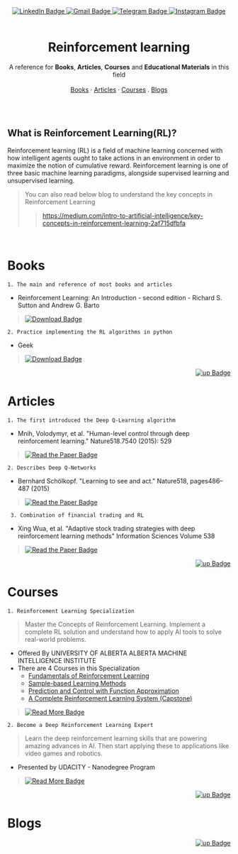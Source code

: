 <div align="center">
  <a href="https://www.linkedin.com/in/aminkhani-ai/" targert="_blacnk">
    <img src="https://img.shields.io/badge/LinkedIn-0077B5?style=for-the-badge&logo=linkedin&logoColor=white" alt="LinkedIn Badge"/>
  </a>
  <a href="mailto:aminkhani2010@gmail.com" targert="_blacnk">
    <img src="https://img.shields.io/badge/Gmail-EA4335?style=for-the-badge&logo=gmail&logoColor=white" alt="Gmail Badge"/>
  </a>
  <a href="https://t.me/aminkhani_ai" targert="_blacnk">
    <img src="https://img.shields.io/badge/Telegram-2AABEE?style=for-the-badge&logo=telegram&logoColor=white" alt="Telegram Badge"/>
  </a>  
  <a href="https://www.instagram.com/aminkhani_ai/" targert="_blacnk">
    <img src="https://img.shields.io/badge/Instagram-FD1D1D?style=for-the-badge&logo=instagram&logoColor=white" alt="Instagram Badge"/>
  </a>
</div>
<br />
<div align="center">
  <h1 align="center">Reinforcement learning</h1>
  <p align="center">
    A reference for <strong>Books</strong>, <strong>Articles</strong>, <strong>Courses</strong> and <strong>Educational Materials</strong> in this field
    <br />
    <br />
    <a href="https://github.com/aminkhani/Reinforcement-Learning#books">Books</a>
    ·
    <a href="https://github.com/aminkhani/Reinforcement-Learning#articles">Articles</a>
    ·
    <a href="https://github.com/aminkhani/Reinforcement-Learning#courses">Courses</a>
    .
    <a href="https://github.com/aminkhani/Reinforcement-Learning#blogs">Blogs</a>
  </p>
</div><br /><br />

## What is Reinforcement Learning(RL)?
Reinforcement learning (RL) is a field of machine learning concerned with how intelligent agents ought to take actions in an environment in order to maximize the notion of cumulative reward. Reinforcement learning is one of three basic machine learning paradigms, alongside supervised learning and unsupervised learning.

> You can also read below blog to understand the key concepts in Reinforcement Learning
>> https://medium.com/intro-to-artificial-intelligence/key-concepts-in-reinforcement-learning-2af715dfbfa

<br />

# Books

``` 1. The main and reference of most books and articles ```
* Reinforcement Learning: An Introduction - second edition - Richard S. Sutton and Andrew G. Barto
> <a href="https://s3-us-west-1.amazonaws.com/udacity-drlnd/bookdraft2018.pdf" targert="_blacnk"><img src="https://img.shields.io/badge/Download-green?style=for-the-badge&logo=download&logoColor=white" alt="Download Badge"/></a>

``` 2. Practice implementing the RL algorithms in python ```
* Geek
> <a href="https://s3-us-west-1.amazonaws.com/udacity-drlnd/bookdraft2018.pdf" targert="_blacnk"><img src="https://img.shields.io/badge/Download-green?style=for-the-badge&logo=download&logoColor=white" alt="Download Badge"/></a>

<div align="right"><a href="https://github.com/aminkhani/Reinforcement-Learning#reinforcement-learning" targert="_blacnk"><img src="https://img.shields.io/badge/Back to up-orange?style=for-the-badge&logo=up&logoColor=white" alt="up Badge"/></a></div>

# Articles
``` 1. The first introduced the Deep Q-Learning algorithm ```
* Mnih, Volodymyr, et al. "Human-level control through deep reinforcement learning." Nature518.7540 (2015): 529
> <a href="http://www.davidqiu.com:8888/research/nature14236.pdf" targert="_blacnk"><img src="https://img.shields.io/badge/Read the Paper-green?style=for-the-badge&logo=read&logoColor=white" alt="Read the Paper Badge"/></a>

``` 2. Describes Deep Q-Networks ```
* Bernhard Schölkopf. "Learning to see and act." Nature518, pages486–487 (2015)
> <a href="https://www.cs.swarthmore.edu/~meeden/cs63/s15/nature15a.pdf" targert="_blacnk"><img src="https://img.shields.io/badge/Read the Paper-green?style=for-the-badge&logo=download&logoColor=white" alt="Read the Paper Badge"/></a>

``` 3. Combination of financial trading and RL```
* Xing Wua, et al. "Adaptive stock trading strategies with deep reinforcement learning methods" Information Sciences Volume 538
> <a href="https://doi.org/10.1016/j.ins.2020.05.066" targert="_blacnk"><img src="https://img.shields.io/badge/Read the Paper-green?style=for-the-badge&logo=download&logoColor=white" alt="Read the Paper Badge"/></a>

<div align="right"><a href="https://github.com/aminkhani/Reinforcement-Learning#reinforcement-learning" targert="_blacnk"><img src="https://img.shields.io/badge/Back to up-orange?style=for-the-badge&logo=up&logoColor=white" alt="up Badge"/></a></div>

# Courses

``` 1. Reinforcement Learning Specialization ```
> Master the Concepts of Reinforcement Learning. Implement a complete RL solution and understand how to apply AI tools to solve real-world problems.
* Offered By UNIVERSITY OF ALBERTA ALBERTA MACHINE INTELLIGENCE INSTITUTE
* There are 4 Courses in this Specialization
  - <a href="https://www.coursera.org/learn/fundamentals-of-reinforcement-learning?specialization=reinforcement-learning" taget="_blank">Fundamentals of Reinforcement Learning</a>
  - <a href="https://www.coursera.org/learn/sample-based-learning-methods?specialization=reinforcement-learning" taget="_blank">Sample-based Learning Methods</a>
  - <a href="https://www.coursera.org/learn/prediction-control-function-approximation?specialization=reinforcement-learning" taget="_blank">Prediction and Control with Function Approximation</a>
  - <a href="https://www.coursera.org/learn/complete-reinforcement-learning-system?specialization=reinforcement-learning" taget="_blank">A Complete Reinforcement Learning System (Capstone)</a>
> <a href="https://www.coursera.org/specializations/reinforcement-learning" targert="_blacnk"><img src="https://img.shields.io/badge/Read More-green?style=for-the-badge&logo=download&logoColor=white" alt="Read More Badge"/></a>

``` 2. Become a Deep Reinforcement Learning Expert ```
> Learn the deep reinforcement learning skills that are powering amazing advances in AI. Then start applying these to applications like video games and robotics.
* Presented by UDACITY - Nanodegree Program
> <a href="https://www.udacity.com/course/deep-reinforcement-learning-nanodegree--nd893" targert="_blacnk"><img src="https://img.shields.io/badge/Read More-green?style=for-the-badge&logo=download&logoColor=white" alt="Read More Badge"/></a>

<div align="right"><a href="https://github.com/aminkhani/Reinforcement-Learning#reinforcement-learning" targert="_blacnk"><img src="https://img.shields.io/badge/Back to up-orange?style=for-the-badge&logo=up&logoColor=white" alt="up Badge"/></a></div>

# Blogs

<div  align="right"><a href="https://github.com/aminkhani/Reinforcement-Learning#reinforcement-learning" targert="_blacnk"><img src="https://img.shields.io/badge/Back to up-orange?style=for-the-badge&logo=up&logoColor=white" alt="up Badge"/></a></div>

